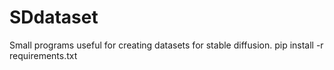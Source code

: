 # SDdataset

Small programs useful for creating datasets for stable diffusion.
pip install -r requirements.txt
